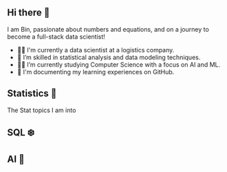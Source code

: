 ## Hi there 👋

I am Bin, passionate about numbers and equations, and on a journey to become a full-stack data scientist!
- :woman_technologist: I'm currently a data scientist at a logistics company.
- 🌱 I’m skilled in statistical analysis and data modeling techniques.
- :woman_student: I’m currently studying Computer Science with a focus on AI and ML.
- :pencil: I'm documenting my learning experiences on GitHub.


## Statistics 🧮

The Stat topics I am into 

## SQL ❄️

## AI 🤖

<!--
**BinLi8256/BinLi8256** is a ✨ _special_ ✨ repository because its `README.md` (this file) appears on your GitHub profile.


Here are some ideas to get you started:

- 🔭 I’m currently working on ...
- 🌱 I’m currently learning ...
- 👯 I’m looking to collaborate on ...
- 🤔 I’m looking for help with ...
- 💬 Ask me about ...
- 📫 How to reach me: ...
- 😄 Pronouns: ...
- ⚡ Fun fact: ...
-->
